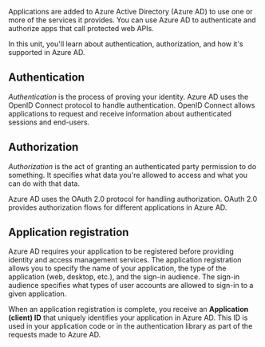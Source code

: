 Applications are added to Azure Active Directory (Azure AD) to use one or more of the services it provides. You can use Azure AD to authenticate and authorize apps that call protected web APIs.

In this unit, you'll learn about authentication, authorization, and how it's supported in Azure AD.

## Authentication

_Authentication_ is the process of proving your identity. Azure AD uses the OpenID Connect protocol to handle authentication. OpenID Connect allows applications to request and receive information about authenticated sessions and end-users.

## Authorization

_Authorization_ is the act of granting an authenticated party permission to do something. It specifies what data you're allowed to access and what you can do with that data.

Azure AD uses the OAuth 2.0 protocol for handling authorization. OAuth 2.0 provides authorization flows for different applications in Azure AD.

## Application registration

Azure AD requires your application to be registered before providing identity and access management services. The application registration allows you to specify the name of your application, the type of the application (web, desktop, etc.), and the sign-in audience. The sign-in audience specifies what types of user accounts are allowed to sign-in to a given application.

When an application registration is complete, you receive an **Application (client) ID** that uniquely identifies your application in Azure AD. This ID is used in your application code or in the authentication library as part of the requests made to Azure AD.
